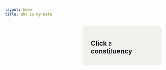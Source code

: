 ```yaml
---
layout: home
title: Who Is My Neta
---
```


<style>


  #tooltip {
    position: absolute;
    padding: 4px 8px;
    background: #333;
    color: #fff;
    border-radius: 4px;
    font-size: 12px;
    pointer-events: none;
    display: none;
  }

  #layout {
    display: flex;
    flex-wrap: wrap;
  }

  #map-container, #constituency-detail {
    width: 50%;
    padding: 1rem;
    box-sizing: border-box;
  }

  #constituency-detail {
background-color: #F2F1EE;
    padding: 1rem 1.5rem;
  }

  #map-container svg {
    width: 100%;
    height: auto;
    display: block;
  }

  #map-container path:hover {
  fill: #87ceeb !important;
}

.winner-party {
  background-color: rgb(255, 153, 51);
    color: rgb(255, 255, 255);
    font-weight: 700;
    font-size: .875rem;
    line-height: 1.25rem;
    font-family: ui-monospace;
        padding-left: .2rem;
    padding-right: .2rem;
    border-radius: .375rem;
    display: inline-flex;
    margin-bottom: .2rem;
}

/* Default style */
.winner-party {
  font-weight: 700;
  font-size: .875rem;
  line-height: 1.25rem;
  font-family: ui-monospace;
  padding: 0.2rem 0.4rem;
  border-radius: 0.375rem;
  display: inline-flex;
  margin-bottom: 0.2rem;
}

/* Party-specific overrides */
.party-bnp { background: #004488; color: #fff; }
.party-awami-league { background: #006600; color: #fff; }
.party-jamaat { background: #660066; color: #fff; }
.party-jatiya-party { background: #990000; color: #fff; }
.party-independent { background: #666; color: #fff; }
.party-jasad { background: #003366; color: #fff; }
.party-workers-party { background: #a80000; color: #fff; }
.party-jp { background: #cc6600; color: #fff; }
.party-bnf { background: #009999; color: #fff; }
.party-tarikat-fedaration { background: #006680; color: #fff; }
.party-ldp { background: #990099; color: #fff; }
.party-bikalpa-dhara { background: #336699; color: #fff; }
.party-gono-forum { background: #5555aa; color: #fff; }
.party-kalyan-party { background: #884400; color: #fff; }

.winner-name {
font-weight: 700;
    font-size: 2.25rem;
    line-height: 2.5rem;
    text-wrap: pretty;
    width: -moz-fit-content;
    width: fit-content;
    font-family: "Playfair Display", serif;
}

a.learn-more-button {
    color: #fff;
    background-color: #6C6B66;
    letter-spacing: .05em;
    font-weight: 500;
    font-size: .875rem;
    line-height: 1.25rem;
    padding: .5rem 1rem;
}

a.learn-more-button:hover {
    background: #595851;
}

#other-candidates ul {
  display: grid;
  grid-template-columns: repeat(3, 1fr);
  gap: 0.75rem;
  list-style: none;
  padding: 0;
  margin: 0.5rem 0;
}

#other-candidates li {
  background: #f9f9f9;
  padding: 0.75rem;
  border-radius: 6px;
  box-shadow: 0 1px 2px rgba(0,0,0,0.05);
}

#other-candidates li a {
  font-weight: 600;
  color: #333;
  text-decoration: none;
}

#other-candidates li a:hover {
  text-decoration: underline;
}

.nonwinner-grid {
  display: grid;
  grid-template-columns: repeat(3, 1fr);
  gap: 0.75rem;
  list-style: none;
  padding: 0;
  margin: 0.5rem 0;
}

.nonwinner-card {
  background: #f9f9f9;
  padding: 0.75rem;
  border-radius: 6px;
  box-shadow: 0 1px 2px rgba(0,0,0,0.05);
}

.nonwinner-name {
  font-weight: 700;
  font-size: 1rem;
  margin-bottom: 0.2rem;
}

.nonwinner-party {
  font-size: 0.9rem;
  color: #555;
  margin-bottom: 0.4rem;
}

.learn-more-button {
  display: inline-block;
  margin-top: 0.4rem;
  padding: 6px 12px;
  background: #007BFF;
  color: white;
  border-radius: 4px;
  text-decoration: none;
  font-size: 0.875rem;
  font-weight: 600;
}

.learn-more-button:hover {
  background: #0056b3;
}


</style>

<div id="layout">
  <div id="map-container"></div>

  <div id="constituency-detail">
    <h2>Click a constituency</h2>
    <label for="election-select" style="display: none;">Select election:</label>
    <select id="election-select" style="display: none;"></select>
    <div id="constituency-content"></div>
  </div>

  <div id="other-candidates" style="padding: 1rem;"></div>
</div>

<div id="tooltip"></div>

<script>
  const candidates = {{ site.data.all_candidates_national_elections_bangladesh | jsonify }};
  const tooltip = document.getElementById("tooltip");
  const contentDiv = document.getElementById("constituency-content");
  const select = document.getElementById("election-select");
  const label = document.querySelector("label[for='election-select']");
  const othersDiv = document.getElementById("other-candidates");
  let currentConstituency = null;
  let electionOptions = [];

  function updateContent() {
    if (!currentConstituency || !select.value) return;

    const selectedElection = select.value;
    const seatName = currentConstituency.replace(/-/g, ' ').toUpperCase();
    contentDiv.innerHTML = `<h2>${seatName}</h2>`;

    const filtered = candidates.filter(c =>
      c.Constituency.toLowerCase() === currentConstituency &&
      c.election === selectedElection
    );

    if (filtered.length === 0) {
      contentDiv.innerHTML += "<p>No candidates found.</p>";
      othersDiv.innerHTML = "";
      return;
    }

    const winners = filtered.find(c => {
      const val = (c.Winners ?? '').toString().trim().toLowerCase();
      return val === 'yes';
    });

    if (winners) {
      contentDiv.innerHTML += `
        <div class="winner-block">
          <p class="winner-party party-${winners["Political Party"].toLowerCase().replace(/\s+/g, '-')}">
            ${winners["Political Party"]}
          </p>
          <h3 class="winner-name">${winners.Name}</h3>
          <p class="winner-father"><strong>Father:</strong> ${winners["Father Name"]}</p>
          <p class="winner-mother"><strong>Mother:</strong> ${winners["Mother Name"]}</p>
          <p class="winner-profession"><strong>Profession:</strong> ${winners["Profession"]}</p>
          <p class="winner-address"><strong>Address:</strong> ${winners["Address"]}</p>
          <p>
            <a href="/candidate/${winners.ID}/" target="_blank" class="learn-more-button">
              Learn More &#x2197;
            </a>
          </p>
        </div>
      `;
    }

    const nonWinners = filtered.filter(c => c.ID !== (winners ? winners.ID : null));
    othersDiv.innerHTML = nonWinners.length
      ? `<h3>Other Candidates</h3><ul class="nonwinner-grid">${nonWinners.map(c => {
          const gender = (c.Gender || '').toLowerCase().startsWith('m') ? 'M' : (c.Gender || '').toLowerCase().startsWith('f') ? 'F' : '';
          const age = c.Age && !isNaN(c.Age) ? `${c.Age}` : '';
          return `
            <li class="nonwinner-card">
              <div class="nonwinner-name">${c.Name}${gender || age ? ` (${[gender, age].filter(Boolean).join(', ')})` : ''}</div>
              <div class="nonwinner-party">${c["Political Party"]}</div>
              <a href="/candidate/${c.ID}/" target="_blank" class="learn-more-button">Learn More &#x2197;</a>
            </li>`;
        }).join("")}</ul>`
      : "";
  } // <-- this was missing!

  fetch('GRED_20190215_Bangladesh/bd_constituencies_shapefile/bangladesh_constituencies.svg')
    .then(res => res.text())
    .then(svg => {
      document.getElementById("map-container").innerHTML = svg;

      const allPaths = document.querySelectorAll('#map-container path');

      allPaths.forEach(path => {
        const seatId = path.id;
        path.style.cursor = 'pointer';

        path.addEventListener('mousemove', (e) => {
          tooltip.style.left = (e.pageX + 10) + "px";
          tooltip.style.top = (e.pageY + 10) + "px";
          tooltip.textContent = seatId.replace(/-/g, " ").toUpperCase();
          tooltip.style.display = "block";
        });

        path.addEventListener('mouseleave', () => {
          tooltip.style.display = "none";
        });

        path.addEventListener('click', () => {
          currentConstituency = seatId.toLowerCase();

          const related = candidates.filter(c =>
            c.Constituency.toLowerCase() === currentConstituency
          );

          const elections = {};
          related.forEach(c => {
            elections[c.election] = parseInt(c.Order) || 99;
          });

          electionOptions = Object.entries(elections)
            .sort((a, b) => a[1] - b[1])
            .map(e => e[0]);

          select.innerHTML = electionOptions.map(e => `<option value="${e}">${e}</option>`).join("");
          select.value = electionOptions[0];
          select.style.display = 'inline-block';
          label.style.display = 'inline-block';

          updateContent();
        });
      });

      select.addEventListener('change', updateContent);

      // Auto-select a random constituency on load
      const allConstituencies = [...new Set(candidates.map(c => c.Constituency.toLowerCase()))];
      const randomConstituency = allConstituencies[Math.floor(Math.random() * allConstituencies.length)];
      const randomPath = document.querySelector(`#map-container path[id="${randomConstituency}"]`);

      if (randomPath) {
        const seatId = randomPath.id;
        currentConstituency = seatId.toLowerCase();

        const related = candidates.filter(c =>
          c.Constituency.toLowerCase() === currentConstituency
        );

        const elections = {};
        related.forEach(c => {
          elections[c.election] = parseInt(c.Order) || 99;
        });

        electionOptions = Object.entries(elections)
          .sort((a, b) => a[1] - b[1])
          .map(e => e[0]);

        select.innerHTML = electionOptions.map(e => `<option value="${e}">${e}</option>`).join("");
        select.value = electionOptions[0];
        select.style.display = 'inline-block';
        label.style.display = 'inline-block';

        updateContent();
      }
    });
</script>
